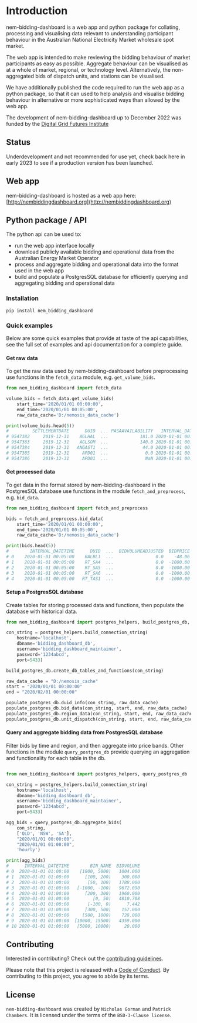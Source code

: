 # Introduction

nem-bidding-dashboard is a web app and python package for collating, processing and visualising data relevant to 
understanding participant behaviour in the Australian National Electricity Market wholesale spot market.

The web app is intended to make reviewing the bidding behaviour of market participants as easy as possible. Aggregate 
behaviour can be visualised as at a whole of market, regional, or technology level. Alternatively, the non-aggregated 
bids of dispatch units, and stations can be visualised.

We have additionally published the code required to run the web app as a python package, so that it can used to help 
analysis and visualise bidding behaviour in alternative or more sophisticated ways than allowed by the web app.

The development of nem-bidding-dashboard up to December 2022 was funded by the 
[Digital Grid Futures Institute](https://www.dgfi.unsw.edu.au/)

## Status

Underdevelopment and not recommended for use yet, check back here in early 2023 to see if a production version has been
launched.

## Web app

nem-bidding-dashboard is hosted as a web app here: [http://nembiddingdashboard.org](http://nembiddingdashboard.org)

## Python package / API

The python api can be used to:
- run the web app interface locally
- download publicly available bidding and operational data from the Australian Energy Market Operator
- process and aggregate bidding and operational data into the format used in the web app
- build and populate a PostgresSQL database for efficiently querying and aggregating bidding and operational data

### Installation

`pip install nem_bidding_dashboard`

### Quick examples

Below are some quick examples that provide at taste of the api capabilities, see the full set of examples and api
documentation for a complete guide.

#### Get raw data
To get the raw data used by nem-bidding-dashboard before preprocessing use functions in the `fetch_data` module, e.g.
`get_volume_bids`.

```python
from nem_bidding_dashboard import fetch_data

volume_bids = fetch_data.get_volume_bids(
    start_time='2020/01/01 00:00:00',
    end_time='2020/01/01 00:05:00',
    raw_data_cache='D:/nemosis_data_cache')

print(volume_bids.head(5))
#         SETTLEMENTDATE      DUID  ... PASAAVAILABILITY   INTERVAL_DATETIME
# 9547382     2019-12-31    AGLHAL  ...            181.0 2020-01-01 00:05:00
# 9547383     2019-12-31    AGLSOM  ...            140.0 2020-01-01 00:05:00
# 9547384     2019-12-31   ANGAST1  ...             44.0 2020-01-01 00:05:00
# 9547385     2019-12-31     APD01  ...              0.0 2020-01-01 00:05:00
# 9547386     2019-12-31     APD01  ...              NaN 2020-01-01 00:05:00
```

#### Get processed data
To get data in the format stored by nem-bidding-dashboard in the PostgresSQL database use functions in the module
`fetch_and_preprocess`, e.g. `bid_data`.

```python
from nem_bidding_dashboard import fetch_and_preprocess

bids = fetch_and_preprocess.bid_data(
    start_time='2020/01/01 00:00:00',
    end_time='2020/01/01 00:05:00',
    raw_data_cache='D:/nemosis_data_cache')

print(bids.head(5))
#        INTERVAL_DATETIME      DUID  ...  BIDVOLUMEADJUSTED  BIDPRICE
# 0    2020-01-01 00:05:00    BALBL1  ...                0.0    -48.06
# 1    2020-01-01 00:05:00    RT_SA4  ...                0.0  -1000.00
# 2    2020-01-01 00:05:00    RT_SA5  ...                0.0  -1000.00
# 3    2020-01-01 00:05:00    RT_SA6  ...                0.0  -1000.00
# 4    2020-01-01 00:05:00   RT_TAS1  ...                0.0  -1000.00
```

#### Setup a PostgresSQL database

Create tables for storing processed data and functions, then populate the database with historical data.

```python
from nem_bidding_dashboard import postgres_helpers, build_postgres_db, populate_postgres_db

con_string = postgres_helpers.build_connection_string(
    hostname='localhost',
    dbname='bidding_dashboard_db',
    username='bidding_dashboard_maintainer',
    password='1234abcd',
    port=5433)

build_postgres_db.create_db_tables_and_functions(con_string)

raw_data_cache = "D:/nemosis_cache"
start = "2020/01/01 00:00:00"
end = "2020/02/01 00:00:00"

populate_postgres_db.duid_info(con_string, raw_data_cache)
populate_postgres_db.bid_data(con_string, start, end, raw_data_cache)
populate_postgres_db.region_data(con_string, start, end, raw_data_cache)
populate_postgres_db.unit_dispatch(con_string, start, end, raw_data_cache)
```

#### Query and aggregate bidding data from PostgresSQL database

Filter bids by time and region, and then aggregate into price bands. Other functions in the module `query_postgres_db`
provide querying an aggregation and functionality for each table in the db.

```python

from nem_bidding_dashboard import postgres_helpers, query_postgres_db

con_string = postgres_helpers.build_connection_string(
    hostname='localhost',
    dbname='bidding_dashboard_db',
    username='bidding_dashboard_maintainer',
    password='1234abcd',
    port=5433)

agg_bids = query_postgres_db.aggregate_bids(
    con_string,
    ['QLD', 'NSW', 'SA'],
    "2020/01/01 00:00:00",
    "2020/01/01 01:00:00",
    'hourly')

print(agg_bids)
#      INTERVAL_DATETIME        BIN_NAME  BIDVOLUME
# 0  2020-01-01 01:00:00    [1000, 5000)   1004.000
# 1  2020-01-01 01:00:00      [100, 200)    300.000
# 2  2020-01-01 01:00:00       [50, 100)   1788.000
# 3  2020-01-01 01:00:00   [-1000, -100)   9672.090
# 4  2020-01-01 01:00:00      [200, 300)   1960.000
# 5  2020-01-01 01:00:00         [0, 50)   4810.708
# 6  2020-01-01 01:00:00       [-100, 0)      7.442
# 7  2020-01-01 01:00:00      [300, 500)    157.000
# 8  2020-01-01 01:00:00     [500, 1000)    728.000
# 9  2020-01-01 01:00:00  [10000, 15500)   4359.000
# 10 2020-01-01 01:00:00   [5000, 10000)     20.000
```

## Contributing

Interested in contributing? Check out the [contributing guidelines](CONTRIBUTING.md).

Please note that this project is released with a [Code of Conduct](CONDUCT.md). By contributing to this project, you 
agree to abide by its terms.

## License

`nem-bidding-dashboard` was created by `Nicholas Gorman` and `Patrick Chambers`. It is licensed under the terms of the 
`BSD-3-Clause license`.

